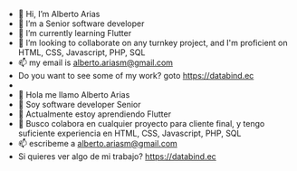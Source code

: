 - 👋 Hi, I’m Alberto Arias
- 👀 I’m a Senior software developer
- 🌱 I’m currently learning Flutter
- 💞️ I’m looking to collaborate on any turnkey project, and I'm proficient on HTML, CSS, Javascript, PHP, SQL 
- 📫 my email is alberto.ariasm@gmail.com
- Do you want to see some of my work? goto https://databind.ec
- 
- 👋 Hola me llamo Alberto Arias
- 👀 Soy software developer Senior
- 🌱 Actualmente estoy aprendiendo Flutter
- 💞️ Busco colabora en cualquier proyecto para cliente final, y tengo suficiente experiencia en HTML, CSS, Javascript, PHP, SQL 
- 📫 escribeme a alberto.ariasm@gmail.com
- Si quieres ver algo de mi trabajo?  https://databind.ec
<!---
aarias1964/aarias1964 is a ✨ special ✨ repository because its `README.md` (this file) appears on your GitHub profile.
You can click the Preview link to take a look at your changes.
--->
